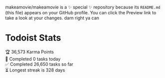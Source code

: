 makeamovie/makeamovie is a ✨ special ✨ repository because its `README.md` (this file) appears on your GitHub profile.
You can click the Preview link to take a look at your changes. darn right ya can

# Todoist Stats

<!-- TODO-IST:START -->
🏆  36,573 Karma Points           
🌸  Completed 0 tasks today           
✅  Completed 26,650 tasks so far           
⏳  Longest streak is 328 days
<!-- TODO-IST:END -->
